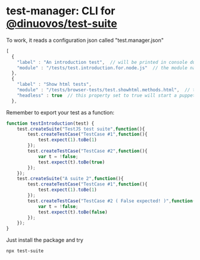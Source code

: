 # test-manager: CLI for [@dinuovos/test-suite](https://www.npmjs.com/package/@dinuovos/test-suite)
To work, it reads a configuration json called "test.manager.json"
```js
[  
  {  
    "label" : "An introduction test",  // will be printed in console during process
    "module" : "/tests/test.introduction.for.node.js"  // the module name. See below
  },  
  {  
    "label" : "Show html tests",  
    "module" : "/tests/browser-tests/test.showhtml.methods.html",  // this can be only html
    "headless" : true  // this property set to true will start a puppeteer headless test
  },
  ```
 Remember to export your test as a function:
 ```js
 function testIntroduction(test) {
     test.createSuite("TestJS test suite",function(){
         test.createTestCase("TestCase #1",function(){
             test.expect(1).toBe(1)
         });
         test.createTestCase("TestCase #2",function(){
             var t = !false;
             test.expect(t).toBe(true)
         });
     });
     test.createSuite("A suite 2",function(){
         test.createTestCase("TestCase #1",function(){
             test.expect(1).toBe(1)
         });
         test.createTestCase("TestCase #2 ( False expected! )",function(){
             var t = !false;
             test.expect(t).toBe(false)
         });
     });
 }
   ```
 Just install the package and try
 ```sh
 npx test-suite
   ```